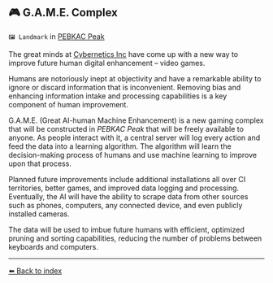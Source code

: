 ## 🎮 G.A.M.E. Complex

`🖼️ Landmark` in [PEBKAC Peak](../refs/pebkac_peak.md)

The great minds at [Cybernetics Inc](../refs/cybernetics_inc.md) have come up with a new way to improve future human digital enhancement – video games.

Humans are notoriously inept at objectivity and have a remarkable ability to ignore or discard information that is inconvenient. Removing bias and enhancing information intake and processing capabilities is a key component of human improvement.

G.A.M.E. (Great AI-human Machine Enhancement) is a new gaming complex that will be constructed in _PEBKAC Peak_ that will be freely available to anyone. As people interact with it, a central server will log every action and feed the data into a learning algorithm. The algorithm will learn the decision-making process of humans and use machine learning to improve upon that process.

Planned future improvements include additional installations all over CI territories, better games, and improved data logging and processing. Eventually, the AI will have the ability to scrape data from other sources such as phones, computers, any connected device, and even publicly installed cameras.

The data will be used to imbue future humans with efficient, optimized pruning and sorting capabilities, reducing the number of problems between keyboards and computers.


----------
[⬅️ Back to index](../#6ee0_s)